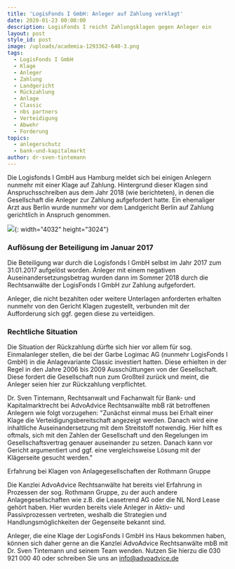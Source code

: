 ```yaml
---
title: 'LogisFonds I GmbH: Anleger auf Zahlung verklagt'
date: 2020-01-23 00:00:00
description: LogisFonds I reicht Zahlungsklagen gegen Anleger ein
layout: post
style_id: post
image: /uploads/academia-1293362-640-3.png
tags:
  - LogisFonds I GmbH
  - Klage
  - Anleger
  - Zahlung
  - Landgericht
  - Rückzahlung
  - Anlage
  - Classic
  - nbs partners
  - Verteidigung
  - Abwehr
  - Forderung
topics:
  - anlegerschutz
  - bank-und-kapitalmarkt
author: dr-sven-tintemann
---
```


Die Logisfonds I GmbH aus Hamburg meldet sich bei einigen Anlegern nunmehr mit einer Klage auf Zahlung. Hintergrund dieser Klagen sind Anspruchsschreiben aus dem Jahr 2018 (wie berichteten), in denen die Gesellschaft die Anleger zur Zahlung aufgefordert hatte. Ein ehemaliger Arzt aus Berlin wurde nunmehr vor dem Landgericht Berlin auf Zahlung gerichtlich in Anspruch genommen.

![](/uploads/lg-berlin---spreeblick-2.jpg){: width="4032" height="3024"}

### Auflösung der Beteiligung im Januar 2017

Die Beteiligung war durch die Logisfonds I GmbH selbst im Jahr 2017 zum 31.01.2017 aufgelöst worden. Anleger mit einem negativen Auseinandersetzungsbetrag wurden dann im Sommer 2018 durch die Rechtsanw&auml;lte der LogisFonds I GmbH zur Zahlung aufgefordert.&nbsp;

Anleger, die nicht bezahlten oder weitere Unterlagen anforderten erhalten nunmehr von den Gericht Klagen zugestellt, verbunden mit der Aufforderung sich ggf. gegen diese zu verteidigen.&nbsp;

### **Rechtliche Situation**

Die Situation der R&uuml;ckzahlung d&uuml;rfte sich hier vor allem f&uuml;r sog. Einmalanleger stellen, die bei der Garbe Logimac AG (nunmehr LogisFonds I GmbH) in die Anlagevariante Classic investiert hatten. Diese erhielten in der Regel in den Jahre 2006 bis 2009 Aussch&uuml;ttungen von der Gesellschaft. Diese fordert die Gesellschaft nun zum Gro&szlig;teil zur&uuml;ck und meint, die Anleger seien hier zur R&uuml;ckzahlung verpflichtet.&nbsp;

Dr. Sven Tintemann, Rechtsanwalt und Fachanwalt f&uuml;r Bank- und Kapitalmarktrecht bei AdvoAdvice Rechtsanw&auml;lte mbB r&auml;t betroffenen Anlegern wie folgt vorzugehen: "Zun&auml;chst einmal muss bei Erhalt einer Klage die Verteidigungsbereitschaft angezeigt werden. Danach wird eine inhaltliche Auseinandersetzung mit dem Streitstoff notwendig. Hier hilft es oftmals, sich mit den Zahlen der Gesellschaft und den Regelungen im Gesellschaftsvertrag genauer auseinander zu setzen. Danach kann vor Gericht argumentiert und ggf. eine vergleichsweise Lösung mit der Kl&auml;gerseite gesucht werden."

Erfahrung bei Klagen von Anlagegesellschaften der Rothmann Gruppe

Die Kanzlei AdvoAdvice Rechtsanw&auml;lte hat bereits viel Erfahrung in Prozessen der sog. Rothmann Gruppe, zu der auch andere Anlagegesellschaften wie z.B. die Leasetrend AG oder die NL Nord Lease gehört haben. Hier wurden bereits viele Anleger in Aktiv- und Passivprozessen vertreten, weshalb die Strategien und Handlungsmöglichkeiten der Gegenseite bekannt sind.&nbsp;

Anleger, die eine Klage der LogisFonds I GmbH ins Haus bekommen haben, können sich daher gerne an die Kanzlei AdvoAdvice Rechtsanw&auml;lte mbB mit Dr. Sven Tintemann und seinem Team wenden. Nutzen Sie hierzu die 030 921 000 40 oder schreiben Sie uns an info@advoadvice.de

&nbsp;

&nbsp;